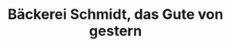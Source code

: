 ---
title: "Bäckerei Schmidt, das Gute von gestern"
url: /espelkamp/baeckerei-schmidt-das-gute-von-gestern/
shop: Bäckerei
---